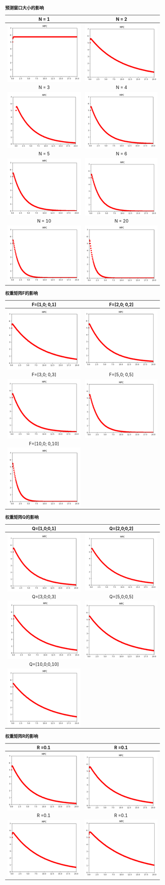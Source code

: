 

**预测窗口大小的影响**

|                            N = 1                             |                            N = 2                             |
| :----------------------------------------------------------: | :----------------------------------------------------------: |
| <img src="./images/2022-02-06 16-24-10 的屏幕截图.png" alt="2022-02-06 16-24-10 的屏幕截图" style="zoom:50%;" /> | <img src="./images/2022-02-06 16-23-31 的屏幕截图.png" alt="2022-02-06 16-23-31 的屏幕截图" style="zoom:50%;" /> |
|                            N = 3                             |                            N = 4                             |
| <img src="./images/2022-02-06 16-16-58 的屏幕截图.png" alt="2022-02-06 16-16-58 的屏幕截图" style="zoom:50%;" /> | <img src="./images/2022-02-06 16-17-31 的屏幕截图.png" alt="2022-02-06 16-17-31 的屏幕截图" style="zoom:50%;" /> |
|                            N = 5                             |                            N = 6                             |
| <img src="./images/2022-02-06 16-18-44 的屏幕截图.png" alt="2022-02-06 16-18-44 的屏幕截图" style="zoom:50%;" /> | <img src="./images/2022-02-06 16-19-25 的屏幕截图.png" alt="2022-02-06 16-19-25 的屏幕截图" style="zoom:50%;" /> |
|                            N = 10                            |                            N = 20                            |
| <img src="./images/2022-02-06 16-20-08 的屏幕截图.png" alt="2022-02-06 16-20-08 的屏幕截图" style="zoom:50%;" /> | <img src="./images/2022-02-06 16-20-52 的屏幕截图.png" alt="2022-02-06 16-20-52 的屏幕截图" style="zoom:50%;" /> |



**权重矩阵F的影响**

|                         F=[1,0; 0,1]                         |                         F=[2,0; 0,2]                         |
| :----------------------------------------------------------: | :----------------------------------------------------------: |
| <img src="./images/2022-02-06 16-26-53 的屏幕截图.png" alt="2022-02-06 16-26-53 的屏幕截图" style="zoom:50%;" /> | <img src="./images/2022-02-06 16-27-39 的屏幕截图.png" alt="2022-02-06 16-27-39 的屏幕截图" style="zoom:50%;" /> |
|                         F=[3,0; 0,3]                         |                         F=[5,0; 0,5]                         |
| <img src="./images/2022-02-06 16-28-31 的屏幕截图.png" alt="2022-02-06 16-28-31 的屏幕截图" style="zoom:50%;" /> | <img src="./images/2022-02-06 16-29-22 的屏幕截图.png" alt="2022-02-06 16-29-22 的屏幕截图" style="zoom:50%;" /> |
|                        F=[10,0; 0,10]                        |                                                              |
| <img src="./images/2022-02-06 16-30-06 的屏幕截图.png" alt="2022-02-06 16-30-06 的屏幕截图" style="zoom:50%;" /> |                                                              |



**权重矩阵Q的影响**

|                         Q=[1,0;0,1]                          |                         Q=[2,0;0,2]                          |
| :----------------------------------------------------------: | :----------------------------------------------------------: |
| <img src="./images/2022-02-06 16-33-56 的屏幕截图.png" alt="2022-02-06 16-33-56 的屏幕截图" style="zoom:50%;" /> | <img src="./images/2022-02-06 16-34-59 的屏幕截图.png" alt="2022-02-06 16-34-59 的屏幕截图" style="zoom:50%;" /> |
|                         Q=[3,0;0,3]                          |                         Q=[5,0;0,5]                          |
| <img src="./images/2022-02-06 16-35-41 的屏幕截图.png" alt="2022-02-06 16-35-41 的屏幕截图" style="zoom:50%;" /> | <img src="./images/2022-02-06 16-36-34 的屏幕截图.png" alt="2022-02-06 16-36-34 的屏幕截图" style="zoom:50%;" /> |
|                        Q=[10,0;0,10]                         |                                                              |
| <img src="./images/2022-02-06 16-39-52 的屏幕截图.png" alt="2022-02-06 16-39-52 的屏幕截图" style="zoom:50%;" /> |                                                              |



**权重矩阵R的影响**

|                            R =0.1                            |                            R =0.1                            |
| :----------------------------------------------------------: | :----------------------------------------------------------: |
| <img src="./images/2022-02-06 16-41-09 的屏幕截图.png" alt="2022-02-06 16-41-09 的屏幕截图" style="zoom:50%;" /> | <img src="./images/2022-02-06 16-44-17 的屏幕截图.png" alt="2022-02-06 16-44-17 的屏幕截图" style="zoom:50%;" /> |
|                            R =0.1                            |                            R =0.1                            |
| <img src="./images/2022-02-06 16-44-51 的屏幕截图.png" alt="2022-02-06 16-44-51 的屏幕截图" style="zoom:50%;" /> | <img src="./images/2022-02-06 16-45-44 的屏幕截图.png" alt="2022-02-06 16-45-44 的屏幕截图" style="zoom:50%;" /> |

